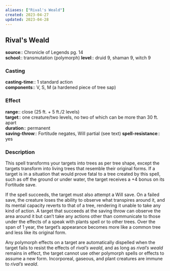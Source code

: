 ```yaml
---
aliases: ["Rival's Weald"]
created: 2023-04-27
updated: 2023-04-28
---
```


## Rival's Weald

**source**:: Chronicle of Legends pg. 14  
**school**:: transmutation (polymorph)
**level**:: druid 9, shaman 9, witch 9

### Casting

**casting-time**:: 1 standard action  
**components**:: V, S, M (a hardened piece of tree sap)

### Effect

**range**:: close (25 ft. + 5 ft./2 levels)  
**target**:: one creature/two levels, no two of which can be more than 30 ft. apart  
**duration**:: permanent  
**saving-throw**:: Fortitude negates, Will partial (see text)
**spell-resistance**:: yes

### Description

This spell transforms your targets into trees as per tree shape, except the targets transform into living trees that resemble their original forms. If a target is in a situation that would prove fatal to a tree created by this spell, such as off the ground or under water, the target receives a +4 bonus on its Fortitude save.  
  
If the spell succeeds, the target must also attempt a Will save. On a failed save, the creature loses the ability to observe what transpires around it, and its mental capacity reverts to that of a tree, rendering it unable to take any kind of action. A target that succeeds at the saving throw can observe the area around it but can’t take any actions other than communicate to those under the effects of a speak with plants spell or to other trees. Over the span of 1 year, the target’s appearance becomes more like a common tree and less like its original form.  
  
Any polymorph effects on a target are automatically dispelled when the target fails to resist the effects of *rival’s weald*, and as long as *rival’s weald* remains in effect, the target cannot use other polymorph spells or effects to assume a new form. Incorporeal, gaseous, and plant creatures are immune to *rival’s weald*.
